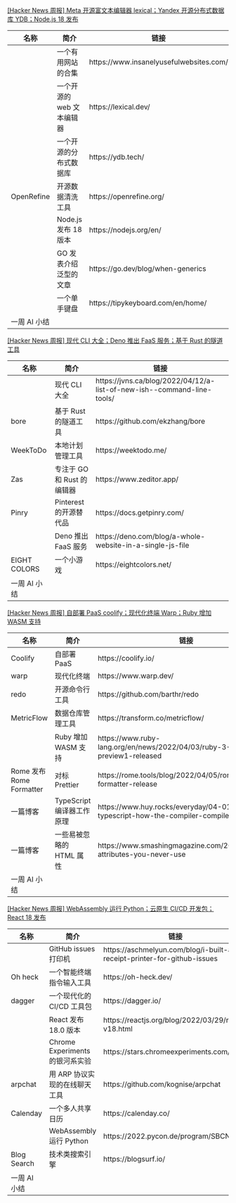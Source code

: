 

[[Hacker News 周报] Meta 开源富文本编辑器 lexical；Yandex 开源分布式数据库 YDB；Node.js 18
发布](https://www.bilibili.com/video/BV16B4y127vi)

<table>
  <theader>
    <th>名称</th>
    <th>简介</th>
    <th>链接</th>
  </theader><tbody>
    <tr>
      <td></td>
      <td>一个有用网站的合集</td>
      <td>https://www.insanelyusefulwebsites.com/</td>
    </tr><tr>
      <td></td>
      <td>一个开源的 web 文本编辑器</td>
      <td>https://lexical.dev/</td>
    </tr><tr>
      <td></td>
      <td>一个开源的分布式数据库</td>
      <td>https://ydb.tech/</td>
    </tr><tr>
      <td>OpenRefine</td>
      <td>开源数据清洗工具</td>
      <td>https://openrefine.org/</td>
    </tr><tr>
      <td></td>
      <td>Node.js 发布 18 版本</td>
      <td>https://nodejs.org/en/</td>
    </tr><tr>
      <td></td>
      <td>GO 发表介绍泛型的文章</td>
      <td>https://go.dev/blog/when-generics</td>
    </tr><tr>
      <td></td>
      <td>一个单手键盘</td>
      <td>https://tipykeyboard.com/en/home/</td>
    </tr><tr>
      <td>一周 AI 小结</td>
      <td></td>
      <td></td>
    </tr>
  </tbody>
</table>

[[Hacker News 周报] 现代 CLI 大全；Deno 推出 FaaS 服务；基于 Rust
的隧道工具](https://www.bilibili.com/video/BV1yi4y1U7Ms)

<table>
  <theader>
    <th>名称</th>
    <th>简介</th>
    <th>链接</th>
  </theader><tbody>
    <tr>
      <td></td>
      <td>现代 CLI 大全</td>
      <td>https://jvns.ca/blog/2022/04/12/a-list-of-new-ish--command-line-tools/</td>
    </tr><tr>
      <td>bore</td>
      <td>基于 Rust 的隧道工具</td>
      <td>https://github.com/ekzhang/bore</td>
    </tr><tr>
      <td>WeekToDo</td>
      <td>本地计划管理工具</td>
      <td>https://weektodo.me/</td>
    </tr><tr>
      <td>Zas</td>
      <td>专注于 GO 和 Rust 的编辑器</td>
      <td>https://www.zeditor.app/</td>
    </tr><tr>
      <td>Pinry</td>
      <td>Pinterest 的开源替代品</td>
      <td>https://docs.getpinry.com/</td>
    </tr><tr>
      <td></td>
      <td>Deno 推出 FaaS 服务</td>
      <td>https://deno.com/blog/a-whole-website-in-a-single-js-file</td>
    </tr><tr>
      <td>EIGHT COLORS</td>
      <td>一个小游戏</td>
      <td>https://eightcolors.net/</td>
    </tr><tr>
      <td>一周 AI 小结</td>
      <td></td>
      <td></td>
    </tr>
  </tbody>
</table>

[[Hacker News 周报] 自部署 PaaS coolify；现代化终端 Warp；Ruby 增加 WASM
支持](https://www.bilibili.com/video/BV12i4y1D78x)

<table>
  <theader>
    <th>名称</th>
    <th>简介</th>
    <th>链接</th>
  </theader><tbody>
    <tr>
      <td>Coolify</td>
      <td>自部署 PaaS</td>
      <td>https://coolify.io/</td>
    </tr><tr>
      <td>warp</td>
      <td>现代化终端</td>
      <td>https://www.warp.dev/</td>
    </tr><tr>
      <td>redo</td>
      <td>开源命令行工具</td>
      <td>https://github.com/barthr/redo</td>
    </tr><tr>
      <td>MetricFlow</td>
      <td>数据仓库管理工具</td>
      <td>https://transform.co/metricflow/</td>
    </tr><tr>
      <td></td>
      <td>Ruby 增加 WASM 支持</td>
      <td>https://www.ruby-lang.org/en/news/2022/04/03/ruby-3-2-0-preview1-released</td>
    </tr><tr>
      <td>Rome 发布 Rome Formatter</td>
      <td>对标 Prettier</td>
      <td>https://rome.tools/blog/2022/04/05/rome-formatter-release</td>
    </tr><tr>
      <td>一篇博客</td>
      <td>TypeScript 编译器工作原理</td>
      <td>https://www.huy.rocks/everyday/04-01-2022-typescript-how-the-compiler-compiles</td>
    </tr><tr>
      <td>一篇博客</td>
      <td>一些易被忽略的 HTML 属性</td>
      <td>https://www.smashingmagazine.com/2022/03/html-attributes-you-never-use</td>
    </tr><tr>
      <td>一周 AI 小结</td>
      <td></td>
      <td></td>
    </tr>
  </tbody>
</table>

[[Hacker News 周报] WebAssembly 运行 Python；云原生 CI/CD 开发包；React 18
发布](https://www.bilibili.com/video/BV1aF41137oA)

<table>
  <theader>
    <th>名称</th>
    <th>简介</th>
    <th>链接</th>
  </theader><tbody>
    <tr>
      <td></td>
      <td>GitHub issues 打印机</td>
      <td>https://aschmelyun.com/blog/i-built-a-receipt-printer-for-github-issues</td>
    </tr><tr>
      <td>Oh heck</td>
      <td>一个智能终端指令输入工具</td>
      <td>https://oh-heck.dev/</td>
    </tr><tr>
      <td>dagger</td>
      <td>一个现代化的 CI/CD 工具包</td>
      <td>https://dagger.io/</td>
    </tr><tr>
      <td></td>
      <td>React 发布 18.0 版本</td>
      <td>https://reactjs.org/blog/2022/03/29/react-v18.html</td>
    </tr><tr>
      <td></td>
      <td>Chrome Experiments 的银河系实验</td>
      <td>https://stars.chromeexperiments.com/</td>
    </tr><tr>
      <td>arpchat</td>
      <td>用 ARP 协议实现的在线聊天工具</td>
      <td>https://github.com/kognise/arpchat</td>
    </tr><tr>
      <td>Calenday</td>
      <td>一个多人共享日历</td>
      <td>https://calenday.co/</td>
    </tr><tr>
      <td></td>
      <td>WebAssembly 运行 Python</td>
      <td>https://2022.pycon.de/program/SBCNDY</td>
    </tr><tr>
      <td>Blog Search</td>
      <td>技术类搜索引擎</td>
      <td>https://blogsurf.io/</td>
    </tr><tr>
      <td>一周 AI 小结</td>
      <td></td>
      <td></td>
    </tr>
  </tbody>
</table>